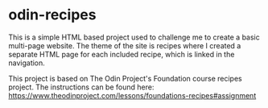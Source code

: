 # odin-recipes
This is a simple HTML based project used to challenge me to create a basic multi-page website. The theme of the site is recipes where I created a separate HTML page for each included recipe, which is linked in the navigation. 

This project is based on The Odin Project's Foundation course recipes project. The instructions can be found here: https://www.theodinproject.com/lessons/foundations-recipes#assignment

